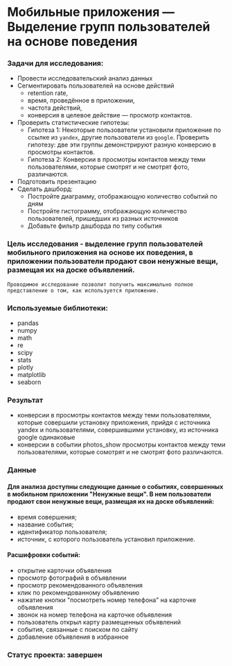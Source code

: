 # Мобильные приложения — Выделение групп пользователей на основе поведения
### Задачи для исследования:
- Провести исследовательский анализ данных
- Сегментировать пользователей на основе действий
    - retention rate,
    - время, проведённое в приложении, 
    - частота действий, 
    - конверсия в целевое действие — просмотр контактов.
- Проверить статистические гипотезы:
    - Гипотеза 1: Некоторые пользователи установили приложение по ссылке из `yandex`, другие  пользователи из `google`. Проверить гипотезу: две эти группы демонстрируют разную конверсию в просмотры контактов.
    - Гипотеза 2: Конверсии в просмотры контактов между теми пользователями, которые смотрят и не смотрят фото, различаются.
- Подготовить презентацию
- Сделать дашборд:
    - Постройте диаграмму, отображающую количество событий по дням
    - Постройте гистограмму, отображающую количество пользователей, пришедших из разных источников
    - Добавьте фильтр дашборда по типу события

### Цель исследования - выделение групп пользователей мобильного приложения на основе их поведения, в приложении пользователи продают свои ненужные вещи, размещая их на доске объявлений. 
    Проводимое исследование позволит получить максимально полное представление о том, как используется приложение.

### Используемые библиотеки:
- pandas
- numpy
- math
- re
- scipy
- stats
- plotly
- matplotlib
- seaborn

### Результат
- конверсии в просмотры контактов между теми пользователями, которые совершили установку приложения, прийдя с источника yandex и пользователями, совершившими установку, из источника google одинаковые
 - конверсии в событии photos_show просмотры контактов между теми пользователями, которые сомотрят и не смотрят фото различаются. 

### Данные
#### Для анализа доступны следующие данные о событиях, совершенных в мобильном приложении "Ненужные вещи". В нем пользователи продают свои ненужные вещи, размещая их на доске объявлений: 
- время совершения; 
- название события; 
- идентификатор пользователя; 
- источник, с которого пользователь установил приложение.
#### Расшифровки событий: 
- открытие карточки объявления 
- просмотр фотографий в объявлении 
- просмотр рекомендованного объявления 
- клик по рекомендованному объявлению 
- нажатие кнопки "посмотреть номер телефона" на карточке объявления 
- звонок на номер телефона на карточке объявления
- пользователь открыл карту размещенных объявлений
- события, связанные с поиском по сайту
- добавление объявления в избранное

### Статус проекта: завершен
